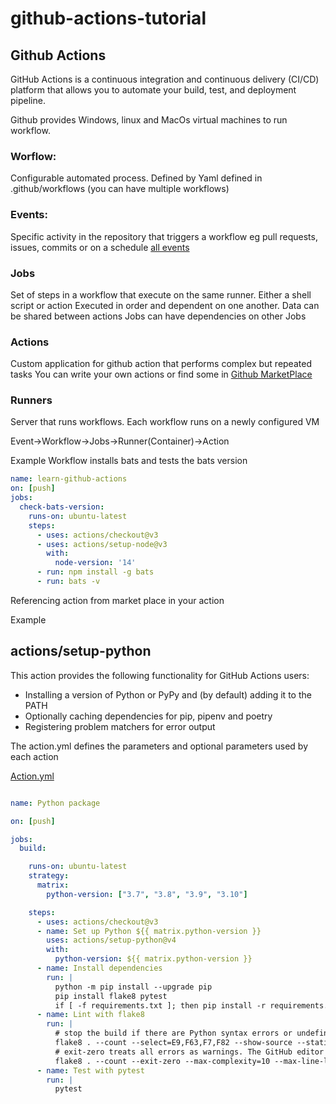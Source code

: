 # github-actions-tutorial

## Github Actions
GitHub Actions is a continuous integration and continuous delivery (CI/CD) platform that allows you to automate your build, test, and deployment pipeline. 

Github provides Windows, linux and MacOs virtual machines to run workflow.


### Worflow:
Configurable automated process.
Defined by Yaml
defined in .github/workflows (you can have multiple workflows)


### Events:
Specific activity in the repository that triggers a workflow eg pull requests, issues, commits
or on a schedule [all events](https://docs.github.com/en/actions/using-workflows/events-that-trigger-workflows)


### Jobs

Set of steps in a workflow that execute on the same runner. Either a shell script or action
Executed in order and dependent on one another.
Data can be shared between actions
Jobs can have dependencies on other Jobs


### Actions

Custom application for github action that performs complex but repeated tasks
You can write your own actions or find some in [Github MarketPlace](https://github.com/marketplace?type=actions)

### Runners

Server that runs workflows. Each workflow runs on a newly configured VM

Event->Workflow->Jobs->Runner(Container)->Action


Example Workflow installs bats and tests the bats version

```yml
name: learn-github-actions
on: [push]
jobs:
  check-bats-version:
    runs-on: ubuntu-latest
    steps:
      - uses: actions/checkout@v3
      - uses: actions/setup-node@v3
        with:
          node-version: '14'
      - run: npm install -g bats
      - run: bats -v
```

Referencing action from market place in your action

Example 

## actions/setup-python

This action provides the following functionality for GitHub Actions users:

* Installing a version of Python or PyPy and (by default) adding it to the PATH
* Optionally caching dependencies for pip, pipenv and poetry
* Registering problem matchers for error output

The action.yml defines the parameters and optional parameters used by each action

[Action.yml](https://github.com/actions/setup-python/blob/main/action.yml)

```yml

name: Python package

on: [push]

jobs:
  build:

    runs-on: ubuntu-latest
    strategy:
      matrix:
        python-version: ["3.7", "3.8", "3.9", "3.10"]

    steps:
      - uses: actions/checkout@v3
      - name: Set up Python ${{ matrix.python-version }}
        uses: actions/setup-python@v4
        with:
          python-version: ${{ matrix.python-version }}
      - name: Install dependencies
        run: |
          python -m pip install --upgrade pip
          pip install flake8 pytest
          if [ -f requirements.txt ]; then pip install -r requirements.txt; fi
      - name: Lint with flake8
        run: |
          # stop the build if there are Python syntax errors or undefined names
          flake8 . --count --select=E9,F63,F7,F82 --show-source --statistics
          # exit-zero treats all errors as warnings. The GitHub editor is 127 chars wide
          flake8 . --count --exit-zero --max-complexity=10 --max-line-length=127 --statistics
      - name: Test with pytest
        run: |
          pytest
```
